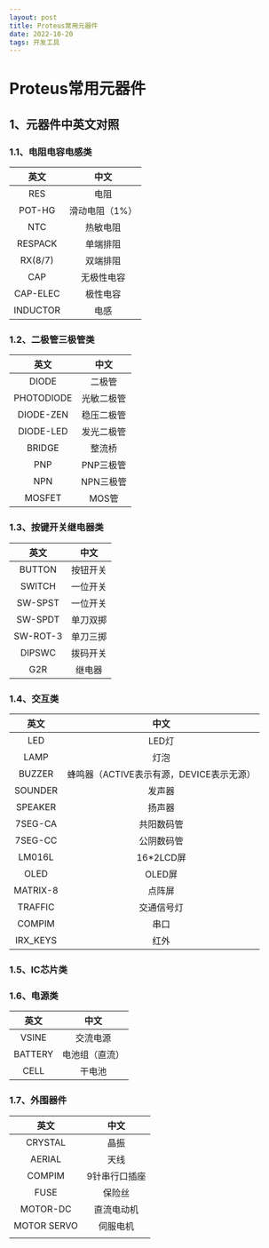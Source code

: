 ```yaml
---
layout: post
title: Proteus常用元器件
date: 2022-10-20
tags: 开发工具  
---
```


# Proteus常用元器件

## 1、元器件中英文对照

### 1.1、电阻电容电感类

|   英文   |      中文      |
| :------: | :------------: |
|   RES    |      电阻      |
|  POT-HG  | 滑动电阻（1%） |
|   NTC    |    热敏电阻    |
| RESPACK  |    单端排阻    |
| RX(8/7)  |    双端排阻    |
|   CAP    |   无极性电容   |
| CAP-ELEC |    极性电容    |
| INDUCTOR |      电感      |

### 1.2、二极管三极管类

|    英文    |    中文    |
| :--------: | :--------: |
|   DIODE    |   二极管   |
| PHOTODIODE | 光敏二极管 |
| DIODE-ZEN  | 稳压二极管 |
| DIODE-LED  | 发光二极管 |
|   BRIDGE   |   整流桥   |
|    PNP     | PNP三极管  |
|    NPN     | NPN三极管  |
|   MOSFET   |   MOS管    |

### 1.3、按键开关继电器类

|   英文   |   中文   |
| :------: | :------: |
|  BUTTON  | 按钮开关 |
|  SWITCH  | 一位开关 |
| SW-SPST  | 一位开关 |
| SW-SPDT  | 单刀双掷 |
| SW-ROT-3 | 单刀三掷 |
|  DIPSWC  | 拨码开关 |
|   G2R    |  继电器  |

### 1.4、交互类

|   英文   |                   中文                   |
| :------: | :--------------------------------------: |
|   LED    |                  LED灯                   |
|   LAMP   |                   灯泡                   |
|  BUZZER  | 蜂鸣器（ACTIVE表示有源，DEVICE表示无源） |
| SOUNDER  |                  发声器                  |
| SPEAKER  |                  扬声器                  |
| 7SEG-CA  |                共阳数码管                |
| 7SEG-CC  |                公阴数码管                |
|  LM016L  |                16*2LCD屏                 |
|   OLED   |                  OLED屏                  |
| MATRIX-8 |                  点阵屏                  |
| TRAFFIC  |                交通信号灯                |
|  COMPIM  |                   串口                   |
| IRX_KEYS |                   红外                   |

### 1.5、IC芯片类

### 1.6、电源类

|  英文   |      中文      |
| :-----: | :------------: |
|  VSINE  |    交流电源    |
| BATTERY | 电池组（直流） |
|  CELL   |     干电池     |

### 1.7、外围器件

|    英文     |     中文      |
| :---------: | :-----------: |
|   CRYSTAL   |     晶振      |
|   AERIAL    |     天线      |
|   COMPIM    | 9针串行口插座 |
|    FUSE     |    保险丝     |
|  MOTOR-DC   |  直流电动机   |
| MOTOR SERVO |   伺服电机    |
|             |               |

